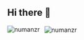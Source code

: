 ## Hi there 👋
<p>
    <img align="left" src="https://github-readme-stats.vercel.app/api/top-langs?username=NuRa0610&show_icons=true&locale=en&layout=compact&theme=transparent" alt="numanzr" />
</p>

<p>&nbsp;
    <img align="center" src="https://github-readme-stats.vercel.app/api?username=NuRa0610&rank_icon=github&locale=en&theme=transparent" alt="numanzr" />
</p>
